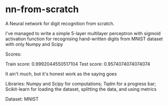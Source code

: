 # nn-from-scratch
A Neural network for digit recognition from scratch.

I've managed to write a simple 5-layer multilayer perceptron with sigmoid activation function for recognising hand-written digits from MNIST dataset with only Numpy and Scipy

Scores:

Train score: 0.9992044550517104 
Test score: 0.9574074074074074

It ain't much, but it's honest work as the saying goes

Libraries: Numpy and Scipy for computations; Tqdm for a progress bar; Scikit-learn for loading the dataset, splitting the data, and using metrics

Dataset: MNIST
